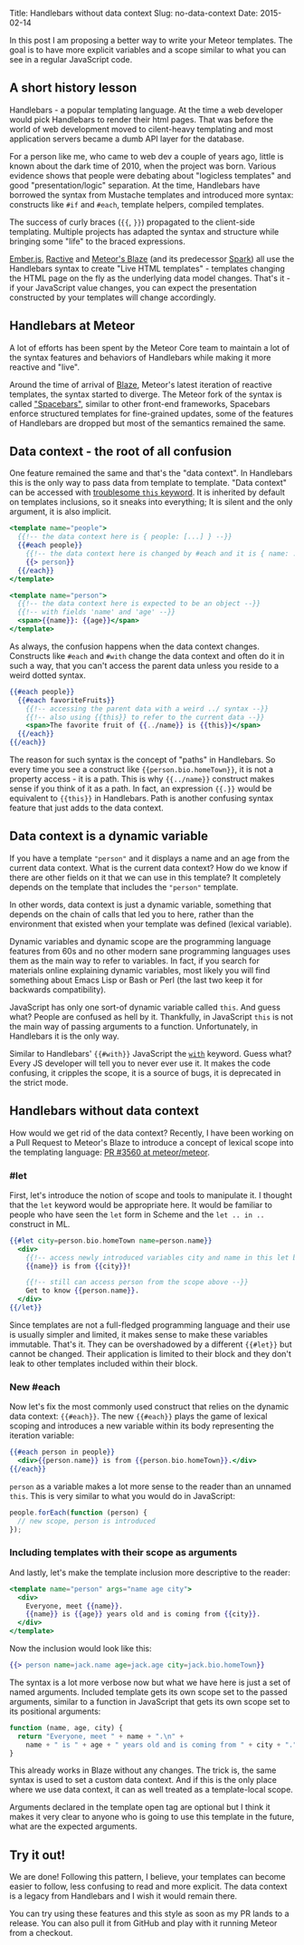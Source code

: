 Title: Handlebars without data context
Slug: no-data-context
Date: 2015-02-14

In this post I am proposing a better way to write your Meteor templates. The
goal is to have more explicit variables and a scope similar to what you can see
in a regular JavaScript code.

## A short history lesson

Handlebars - a popular templating language. At the time a web developer would
pick Handlebars to render their html pages. That was before the world of web
development moved to cilent-heavy templating and most application servers became
a dumb API layer for the database.

For a person like me, who came to web dev a couple of years ago, little is known
about the dark time of 2010, when the project was born. Various evidence shows
that people were debating about "logicless templates" and good
"presentation/logic" separation. At the time, Handlebars have borrowed the
syntax from Mustache templates and introduced more syntax: constructs like `#if`
and `#each`, template helpers, compiled templates.

The success of curly braces (`{{`, `}}`) propagated to the client-side
templating. Multiple projects has adapted the syntax and structure while
bringing some "life" to the braced expressions.

[Ember.js][ember], [Ractive][ractive] and [Meteor's Blaze][blaze] (and its
predecessor [Spark][spark]) all use the Handlebars syntax to create "Live HTML
templates" - templates changing the HTML page on the fly as the underlying data
model changes. That's it - if your JavaScript value changes, you can expect the
presentation constructed by your templates will change accordingly.


## Handlebars at Meteor

A lot of efforts has been spent by the Meteor Core team to maintain a lot of the
syntax features and behaviors of Handlebars while making it more reactive and
"live".

Around the time of arrival of [Blaze][blaze], Meteor's latest iteration of
reactive templates, the syntax started to diverge. The Meteor fork of the syntax
is called ["Spacebars"][spacebars], similar to other front-end frameworks,
Spacebars enforce structured templates for fine-grained updates, some of the
features of Handlebars are dropped but most of the semantics remained the same.

## Data context - the root of all confusion

One feature remained the same and that's the "data context". In Handlebars this
is the only way to pass data from template to template. "Data context" can be
accessed with [troublesome `this` keyword][this]. It is inherited by default on
templates inclusions, so it sneaks into everything; It is silent and the only
argument, it is also implicit.

```handlebars
<template name="people">
  {{!-- the data context here is { people: [...] } --}}
  {{#each people}}
    {{!-- the data context here is changed by #each and it is { name: ... } --}}
    {{> person}}
  {{/each}}
</template>

<template name="person">
  {{!-- the data context here is expected to be an object --}}
  {{!-- with fields 'name' and 'age' --}}
  <span>{{name}}: {{age}}</span>
</template>
```

As always, the confusion happens when the data context changes. Constructs like
`#each` and `#with` change the data context and often do it in such a way, that
you can't access the parent data unless you reside to a weird dotted syntax.

```handlebars
{{#each people}}
  {{#each favoriteFruits}}
    {{!-- accessing the parent data with a weird ../ syntax --}}
    {{!-- also using {{this}} to refer to the current data --}}
    <span>The favorite fruit of {{../name}} is {{this}}</span>
  {{/each}}
{{/each}}
```

The reason for such syntax is the concept of "paths" in Handlebars. So every
time you see a construct like `{{person.bio.homeTown}}`, it is not a property
access - it is a path. This is why `{{../name}}` construct makes sense if you
think of it as a path. In fact, an expression `{{.}}` would be equivalent to
`{{this}}` in Handlebars. Path is another confusing syntax feature that just
adds to the data context.


## Data context is a dynamic variable

If you have a template `"person"` and it displays a name and an age from the
current data context. What is the current data context? How do we know if there
are other fields on it that we can use in this template? It completely depends
on the template that includes the `"person"` template.

In other words, data context is just a dynamic variable, something that depends
on the chain of calls that led you to here, rather than the environment that
existed when your template was defined (lexical variable).

Dynamic variables and dynamic scope are the programming language features from
60s and no other modern sane programming languages uses them as the main way to
refer to variables. In fact, if you search for materials online explaining
dynamic variables, most likely you will find something about Emacs Lisp or Bash
or Perl (the last two keep it for backwards compatibility).

JavaScript has only one sort-of dynamic variable called `this`. And guess what?
People are confused as hell by it. Thankfully, in JavaScript `this` is not the
main way of passing arguments to a function. Unfortunately, in Handlebars it is
the only way.

Similar to Handlebars' `{{#with}}` JavaScript the [`with`][with] keyword. Guess
what?  Every JS developer will tell you to never ever use it. It makes the code
confusing, it cripples the scope, it is a source of bugs, it is deprecated in
the strict mode.


## Handlebars without data context

How would we get rid of the data context? Recently, I have been working on a
Pull Request to Meteor's Blaze to introduce a concept of lexical scope into the
templating language: [PR #3560 at
meteor/meteor](https://github.com/meteor/meteor/pull/3560).

### #let

First, let's introduce the notion of scope and tools to manipulate it. I thought
that the `let` keyword would be appropriate here. It would be familiar to people
who have seen the `let` form in Scheme and the `let .. in ..` construct in ML.

```handlebars
{{#let city=person.bio.homeTown name=person.name}}
  <div>
    {{!-- access newly introduced variables city and name in this let block --}}
    {{name}} is from {{city}}!

    {{!-- still can access person from the scope above --}}
    Get to know {{person.name}}.
  </div>
{{/let}}
```

Since templates are not a full-fledged programming language and their use is
usually simpler and limited, it makes sense to make these variables immutable.
That's it. They can be overshadowed by a different `{{#let}}` but cannot be
changed. Their application is limited to their block and they don't leak to
other templates included within their block.

### New #each

Now let's fix the most commonly used construct that relies on the dynamic data
context: `{{#each}}`. The new `{{#each}}` plays the game of lexical scoping and
introduces a new variable within its body representing the iteration variable:

```handlebars
{{#each person in people}}
  <div>{{person.name}} is from {{person.bio.homeTown}}.</div>
{{/each}}
```

`person` as a variable makes a lot more sense to the reader than an unnamed
`this`. This is very similar to what you would do in JavaScript:

```javascript
people.forEach(function (person) {
  // new scope, person is introduced
});
```

### Including templates with their scope as arguments

And lastly, let's make the template inclusion more descriptive to the reader:

```handlebars
<template name="person" args="name age city">
  <div>
    Everyone, meet {{name}}.
    {{name}} is {{age}} years old and is coming from {{city}}.
  </div>
</template>
```

Now the inclusion would look like this:

```handlebars
{{> person name=jack.name age=jack.age city=jack.bio.homeTown}}
```

The syntax is a lot more verbose now but what we have here is just a set of
named arguments. Included template gets its own scope set to the passed
arguments, similar to a function in JavaScript that gets its own scope set to
its positional arguments:

```javascript
function (name, age, city) {
  return "Everyone, meet " + name + ".\n" +
    name + " is " + age + " years old and is coming from " + city + ".";
}
```

This already works in Blaze without any changes. The trick is, the same syntax
is used to set a custom data context. And if this is the only place where we use
data context, it can as well treated as a template-local scope.

Arguments declared in the template open tag are optional but I think it makes it
very clear to anyone who is going to use this template in the future, what are
the expected arguments.


## Try it out!

We are done! Following this pattern, I believe, your templates can become
easier to follow, less confusing to read and more explicit. The data context is
a legacy from Handlebars and I wish it would remain there.

You can try using these features and this style as soon as my PR lands to a
release. You can also pull it from GitHub and play with it running Meteor from a
checkout.

[ember]: http://emberjs.com/guides/templates/handlebars-basics/
[ractive]: http://www.ractivejs.org/
[blaze]: https://www.meteor.com/blaze
[spark]: https://github.com/meteor/meteor/tree/b39033c3c304feed47eb0600cb64ff8730318afe/packages/spark
[spacebars]: https://github.com/meteor/meteor/tree/devel/packages/spacebars
[this]: http://javascriptissexy.com/understand-javascripts-this-with-clarity-and-master-it/
[with]: https://developer.mozilla.org/en-US/docs/Web/JavaScript/Reference/Statements/with

